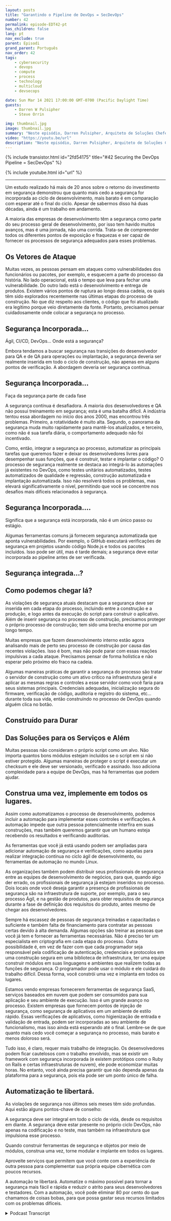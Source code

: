 ```yaml
---
layout: posts
title: "Garantindo o Pipeline de DevOps = SecDevOps"
number: 42
permalink: episode-EDT42-pt
has_children: false
lang: pt
nav_exclude: true
parent: Episodi
grand_parent: Português
nav_order: 42
tags:
    - cybersecurity
    - devops
    - compute
    - process
    - technology
    - multicloud
    - devsecops

date: Sun Mar 14 2021 17:00:00 GMT-0700 (Pacific Daylight Time)
guests:
    - Darren W Pulsipher
    - Steve Orrin

img: thumbnail.jpg
image: thumbnail.jpg
summary: "Neste episódio, Darren Pulsipher, Arquiteto de Soluções Chefe na Intel, e Steve Orrin, CTO da Intel Federal, discutem por que e como o pipeline DevOps deve ser protegido. A única maneira de fornecer código sólido, resiliente e seguro é se a segurança estiver incorporada, e quanto mais cedo melhor."
video: "https://youtu.be/url"
description: "Neste episódio, Darren Pulsipher, Arquiteto de Soluções Chefe na Intel, e Steve Orrin, CTO da Intel Federal, discutem por que e como o pipeline DevOps deve ser protegido. A única maneira de fornecer código sólido, resiliente e seguro é se a segurança estiver incorporada, e quanto mais cedo melhor."
---
```


<div>
{% include transistor.html id="2fd54175" title="#42 Securing the DevOps Pipeline = SecDevOps" %}

{% include youtube.html id="url" %}
</div>

---

Um estudo realizado há mais de 20 anos sobre o retorno do investimento em segurança demonstrou que quanto mais cedo a segurança for incorporada ao ciclo de desenvolvimento, mais barato é em comparação com esperar até o final do ciclo. Apesar de sabermos disso há duas décadas, ainda é um trabalho em andamento.

A maioria das empresas de desenvolvimento têm a segurança como parte do seu processo geral de desenvolvimento, por isso tem havido muitos avanços, mas é uma jornada, não uma corrida. Trata-se de compreender todos os diferentes pontos de exposição e fraquezas e ser capaz de fornecer os processos de segurança adequados para esses problemas.

## Os Vetores de Ataque

Muitas vezes, as pessoas pensam em ataques como vulnerabilidades dos funcionários ou pacotes, por exemplo, e esquecem a parte do processo da história. No lado operacional, está o tempo que leva para fechar uma vulnerabilidade. Do outro lado está o desenvolvimento e entrega de produtos. Existem vários pontos de ruptura ao longo dessa cadeia, os quais têm sido explorados recentemente nas últimas etapas do processo de construção. No que diz respeito aos clientes, o código que foi atualizado era legítimo porque veio diretamente da fonte. Portanto, precisamos pensar cuidadosamente onde colocar a segurança no processo.

## Segurança Incorporada...

Ágil, CI/CD, DevOps... Onde está a segurança?

Embora tendamos a buscar segurança nas transições do desenvolvedor para QA e de QA para operações ou implantação, a segurança deveria ser realmente inserida em todo o ciclo de construção, não apenas em alguns pontos de verificação. A abordagem deveria ser segurança contínua.

## Segurança Incorporada…

Faça da segurança parte de cada fase

A segurança contínua é desafiadora. A maioria dos desenvolvedores e QA não possui treinamento em segurança; esta é uma batalha difícil. A indústria tentou essa abordagem no início dos anos 2000, mas encontrou três problemas. Primeiro, a rotatividade é muito alta. Segundo, o panorama da segurança muda muito rapidamente para mantê-los atualizados, e terceiro, como não é sua tarefa diária, o comportamento adequado não foi incentivado.

Como, então, integrar a segurança ao processo, automatizar as principais tarefas que queremos fazer e deixar os desenvolvedores livres para desempenhar suas funções, que é construir, testar e implantar o código? O processo de segurança realmente se destaca ao integrá-lo às automações já existentes no DevOps, como testes unitários automatizados, testes automatizados de qualidade e regressão, construção automatizada e implantação automatizada. Isso não resolverá todos os problemas, mas elevará significativamente o nível, permitindo que você se concentre nos desafios mais difíceis relacionados à segurança.

## Segurança Incorporada....

Significa que a segurança está incorporada, não é um único passo ou estágio.

Algumas ferramentas comuns já fornecem segurança automatizada que aponta vulnerabilidades. Por exemplo, o GitHub executará verificações de segurança em projetos usando código Node.js e todos os pacotes incluídos. Isso pode ser útil, mas é tarde demais; a segurança deve estar incorporada ao pipeline antes de ser verificada.

## Segurança integrada...?

## Como podemos chegar lá?

As violações de segurança atuais destacam que a segurança deve ser inserida em cada etapa do processo, incluindo entre a construção e a produção, e logo antes da execução do script para construir o aplicativo. Além de inserir segurança no processo de construção, precisamos proteger o próprio processo de construção; tem sido uma brecha enorme por um longo tempo.

Muitas empresas que fazem desenvolvimento interno estão agora analisando mais de perto seu processo de construção por causa das recentes violações. Isso é bom, mas não pode parar com essas reações impulsivas a cada ataque. Precisamos pensar de forma holística e não esperar pelo próximo elo fraco na cadeia.

Algumas maneiras práticas de garantir a segurança do processo são tratar o servidor de construção como um ativo crítico na infraestrutura geral e aplicar as mesmas regras e controles a esse servidor como você faria para seus sistemas principais. Credenciais adequadas, inicialização segura do firmware, verificação de código, auditoria e registro do sistema, etc... durante toda sua vida, então construindo no processo de DevOps quando alguém clica no botão.

## Construído para Durar

## Das Soluções para os Serviços e Além

Muitas pessoas não consideram o próprio script como um alvo. Não importa quantos bons módulos estejam incluídos se o script em si não estiver protegido. Algumas maneiras de proteger o script é executar um checksum e ele deve ser versionado, verificado e assinado. Isso adiciona complexidade para a equipe de DevOps, mas há ferramentas que podem ajudar.

## Construa uma vez, implemente em todos os lugares.

Assim como automatizamos o processo de desenvolvimento, podemos incluir a automação para implementar esses controles e verificações. A automação impede que outra pessoa potencialmente interfira em suas construções, mas também queremos garantir que um humano esteja recebendo os resultados e verificando auditorias.

As ferramentas que você já está usando podem ser ampliadas para adicionar automação de segurança e verificações, como aquelas para realizar integração contínua no ciclo ágil de desenvolvimento, ou ferramentas de automação no mundo Linux.

As organizações também podem distribuir seus profissionais de segurança entre as equipes de desenvolvimento de negócios, para que, quando algo der errado, os profissionais de segurança já estejam inseridos no processo. Dois locais onde você deseja garantir a presença de profissionais de segurança são na infraestrutura de suporte, por exemplo, para o seu processo Ágil, e na gestão de produtos, para obter requisitos de segurança durante a fase de definição dos requisitos do produto, antes mesmo de chegar aos desenvolvedores.

Sempre há escassez de pessoas de segurança treinadas e capacitadas o suficiente e também falta de financiamento para contratar as pessoas certas devido à alta demanda. Algumas opções são treinar as pessoas que você já tem e fornecer as ferramentas necessárias. Não é preciso ter um especialista em criptografia em cada etapa do processo. Outra possibilidade é, em vez de fazer com que cada programador seja responsável pela codificação de autenticação, credenciais e protocolos em uma construção segura em uma biblioteca de infraestrutura, ter uma equipe construir módulos em suas linguagens e ambientes que realizem todas as funções de segurança. O programador pode usar o módulo e ele cuidará do trabalho difícil. Dessa forma, você constrói uma vez e implanta em todos os lugares.

Estamos vendo empresas fornecerem ferramentas de segurança SaaS, serviços baseados em nuvem que podem ser consumidos para sua aplicação e seu ambiente de execução. Isso é um grande avanço no processo. Existem empresas que fornecem pontos de injeção de segurança, como segurança de aplicativos em um ambiente de estilo rápido. Essas verificações de aplicativos, como higienização de entrada e validação de entrada, podem ser incorporadas ao seu ambiente de funcionalismo, mas isso ainda está esperando até o final. Lembre-se de que quanto mais cedo você começar a segurança no processo, mais barato e menos doloroso será.

Tudo isso, é claro, requer mais trabalho de integração. Os desenvolvedores podem ficar cautelosos com o trabalho envolvido, mas se existir um framework com segurança incorporada (e existem protótipos como o Ruby on Rails e certas infraestruturas de nuvem), ele pode economizar muitas horas. No entanto, você ainda precisa garantir que não dependa apenas da plataforma para a segurança, pois ela pode ser um ponto único de falha.

## Automatização te libertará.

As violações de segurança nos últimos seis meses têm sido profundas. Aqui estão alguns pontos-chave de conselho:

A segurança deve ser integral em todo o ciclo de vida, desde os requisitos em diante. A segurança deve estar presente no próprio ciclo DevOps, não apenas na codificação e no teste, mas também na infraestrutura que impulsiona esse processo.

Quando construir ferramentas de segurança e objetos por meio de módulos, construa uma vez, torne modular e implante em todos os lugares.

Aproveite serviços que permitem que você conte com a experiência de outra pessoa para complementar sua própria equipe cibernética com poucos recursos.

A automação te libertará. Automatize o máximo possível para tornar a segurança mais fácil e rápida e reduzir o atrito para seus desenvolvedores e testadores. Com a automação, você pode eliminar 80 por cento do que chamamos de coisas bobas, para que possa gastar seus recursos limitados com os problemas difíceis.



<details>
<summary> Podcast Transcript </summary>

<p></p>

</details>
